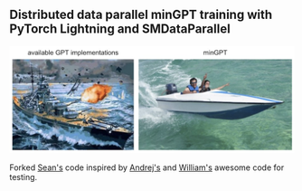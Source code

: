 ## Distributed data parallel minGPT training with PyTorch Lightning and SMDataParallel

![mingpt](./minGPT/mingpt.jpg)

Forked [Sean's](https://github.com/SeanNaren/minGPT) code inspired by [Andrej's](https://github.com/karpathy/minGPT) and [William's](https://github.com/williamFalcon/minGPT) awesome code for testing.
